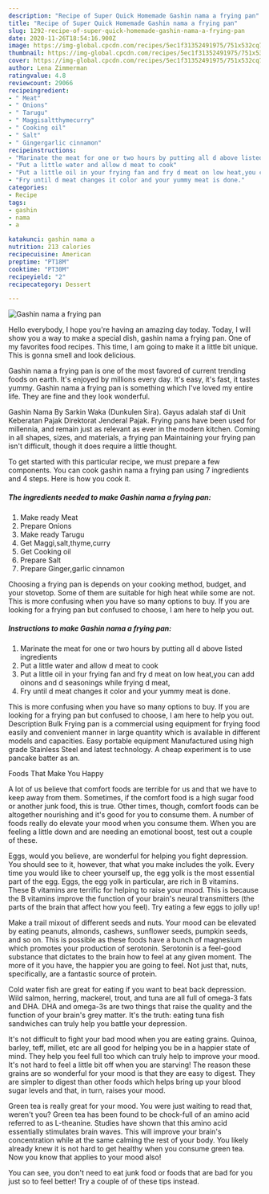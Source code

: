 ```yaml
---
description: "Recipe of Super Quick Homemade Gashin nama a frying pan"
title: "Recipe of Super Quick Homemade Gashin nama a frying pan"
slug: 1292-recipe-of-super-quick-homemade-gashin-nama-a-frying-pan
date: 2020-11-26T18:54:16.900Z
image: https://img-global.cpcdn.com/recipes/5ec1f31352491975/751x532cq70/gashin-nama-a-frying-pan-recipe-main-photo.jpg
thumbnail: https://img-global.cpcdn.com/recipes/5ec1f31352491975/751x532cq70/gashin-nama-a-frying-pan-recipe-main-photo.jpg
cover: https://img-global.cpcdn.com/recipes/5ec1f31352491975/751x532cq70/gashin-nama-a-frying-pan-recipe-main-photo.jpg
author: Lena Zimmerman
ratingvalue: 4.8
reviewcount: 29066
recipeingredient:
- " Meat"
- " Onions"
- " Tarugu"
- " Maggisaltthymecurry"
- " Cooking oil"
- " Salt"
- " Gingergarlic cinnamon"
recipeinstructions:
- "Marinate the meat for one or two hours by putting all d above listed ingredients"
- "Put a little water and allow d meat to cook"
- "Put a little oil in your frying fan and fry d meat on low heat,you can add oinons and d seasonings while frying d meat,"
- "Fry until d meat changes it color and your yummy meat is done."
categories:
- Recipe
tags:
- gashin
- nama
- a

katakunci: gashin nama a 
nutrition: 213 calories
recipecuisine: American
preptime: "PT18M"
cooktime: "PT30M"
recipeyield: "2"
recipecategory: Dessert

---
```



![Gashin nama a frying pan](https://img-global.cpcdn.com/recipes/5ec1f31352491975/751x532cq70/gashin-nama-a-frying-pan-recipe-main-photo.jpg)

Hello everybody, I hope you're having an amazing day today. Today, I will show you a way to make a special dish, gashin nama a frying pan. One of my favorites food recipes. This time, I am going to make it a little bit unique. This is gonna smell and look delicious.

Gashin nama a frying pan is one of the most favored of current trending foods on earth. It's enjoyed by millions every day. It's easy, it's fast, it tastes yummy. Gashin nama a frying pan is something which I've loved my entire life. They are fine and they look wonderful.

Gashin Nama By Sarkin Waka (Dunkulen Sira). Gayus adalah staf di Unit Keberatan Pajak Direktorat Jenderal Pajak. Frying pans have been used for millennia, and remain just as relevant as ever in the modern kitchen. Coming in all shapes, sizes, and materials, a frying pan Maintaining your frying pan isn&#39;t difficult, though it does require a little thought.


To get started with this particular recipe, we must prepare a few components. You can cook gashin nama a frying pan using 7 ingredients and 4 steps. Here is how you cook it.

<!--inarticleads1-->

##### The ingredients needed to make Gashin nama a frying pan:

1. Make ready  Meat
1. Prepare  Onions
1. Make ready  Tarugu
1. Get  Maggi,salt,thyme,curry
1. Get  Cooking oil
1. Prepare  Salt
1. Prepare  Ginger,garlic cinnamon


Choosing a frying pan is depends on your cooking method, budget, and your stovetop. Some of them are suitable for high heat while some are not. This is more confusing when you have so many options to buy. If you are looking for a frying pan but confused to choose, I am here to help you out. 

<!--inarticleads2-->

##### Instructions to make Gashin nama a frying pan:

1. Marinate the meat for one or two hours by putting all d above listed ingredients
1. Put a little water and allow d meat to cook
1. Put a little oil in your frying fan and fry d meat on low heat,you can add oinons and d seasonings while frying d meat,
1. Fry until d meat changes it color and your yummy meat is done.


This is more confusing when you have so many options to buy. If you are looking for a frying pan but confused to choose, I am here to help you out. Description Bulk Frying pan is a commercial using equipment for frying food easily and convenient manner in large quantity which is available in different models and capacities. Easy portable equipment Manufactured using high grade Stainless Steel and latest technology. A cheap experiment is to use pancake batter as an. 

Foods That Make You Happy


A lot of us believe that comfort foods are terrible for us and that we have to keep away from them. Sometimes, if the comfort food is a high sugar food or another junk food, this is true. Other times, though, comfort foods can be altogether nourishing and it's good for you to consume them. A number of foods really do elevate your mood when you consume them. When you are feeling a little down and are needing an emotional boost, test out a couple of these.

Eggs, would you believe, are wonderful for helping you fight depression. You should see to it, however, that what you make includes the yolk. Every time you would like to cheer yourself up, the egg yolk is the most essential part of the egg. Eggs, the egg yolk in particular, are rich in B vitamins. These B vitamins are terrific for helping to raise your mood. This is because the B vitamins improve the function of your brain's neural transmitters (the parts of the brain that affect how you feel). Try eating a few eggs to jolly up!

Make a trail mixout of different seeds and nuts. Your mood can be elevated by eating peanuts, almonds, cashews, sunflower seeds, pumpkin seeds, and so on. This is possible as these foods have a bunch of magnesium which promotes your production of serotonin. Serotonin is a feel-good substance that dictates to the brain how to feel at any given moment. The more of it you have, the happier you are going to feel. Not just that, nuts, specifically, are a fantastic source of protein.

Cold water fish are great for eating if you want to beat back depression. Wild salmon, herring, mackerel, trout, and tuna are all full of omega-3 fats and DHA. DHA and omega-3s are two things that raise the quality and the function of your brain's grey matter. It's the truth: eating tuna fish sandwiches can truly help you battle your depression. 

It's not difficult to fight your bad mood when you are eating grains. Quinoa, barley, teff, millet, etc are all good for helping you be in a happier state of mind. They help you feel full too which can truly help to improve your mood. It's not hard to feel a little bit off when you are starving! The reason these grains are so wonderful for your mood is that they are easy to digest. They are simpler to digest than other foods which helps bring up your blood sugar levels and that, in turn, raises your mood.

Green tea is really great for your mood. You were just waiting to read that, weren't you? Green tea has been found to be chock-full of an amino acid referred to as L-theanine. Studies have shown that this amino acid essentially stimulates brain waves. This will improve your brain's concentration while at the same calming the rest of your body. You likely already knew it is not hard to get healthy when you consume green tea. Now you know that applies to your mood also!

You can see, you don't need to eat junk food or foods that are bad for you just so to feel better! Try  a  couple of  of  these  tips  instead.

